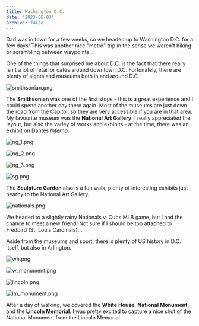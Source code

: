```yaml
---
title: Washington D.C.
date: "2023-05-03"
archive: false
---
```


Dad was in town for a few weeks, so we headed up to Washington D.C. for a few days! This was another nice "metro" trip in the sense we weren't hiking or scrambling between waypoints...

One of the things that surprised me about D.C. is the fact that there really isn't a lot of retail or cafés around downtown D.C. Fortunately, there are plenty of sights and museums both in and around D.C.!

![smithsonian.png](smithsonian.png)

The **Smithsonian** was one of the first stops - this is a great experience and I could spend another day there again. Most of the museums are just down the road from the Capitol, so they are very accessible if you are in that area. My favourite museum was the **National Art Gallery**. I really appreciated the layout, but also the variey of works and exhibits - at the time, there was an exhibit on Dantés *Inferno*.

![ng_1.png](ng_1.png)

![ng_2.png](ng_2.png)

![ng_3.png](ng_3.png)

![sg.png](sg.png)

The **Sculpture Garden** also is a fun walk, plenty of interesting exhibits just nearby to the National Art Gallery.

![nationals.png](nationals.png)

We headed to a slightly rainy Nationals v. Cubs MLB game, but I had the chance to meet a new friend! Not sure if I should be too attached to Fredbird (St. Louis Cardinals)...

Aside from the museums and sport, there is plenty of US history in D.C. itself, but also in Arlington.

![wh.png](wh.png)

![w_monument.png](w_monument.png)

![lincoln.png](w_monument.png)

![lm_monument.png](w_monument.png)

After a day of walking, we covered the **White House**, **National Monument**, and the **Lincoln Memorial**. I was pretty excited to capture a nice shot of the National Monument from the Lincoln Memorial.
